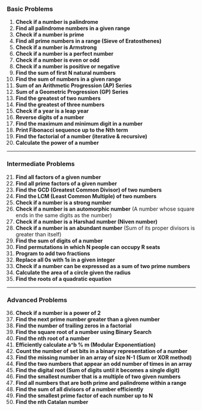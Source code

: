 ### **Basic Problems**
1. **Check if a number is palindrome**
2. **Find all palindrome numbers in a given range**
3. **Check if a number is prime**
4. **Find all prime numbers in a range (Sieve of Eratosthenes)**
5. **Check if a number is Armstrong**
6. **Check if a number is a perfect number**
7. **Check if a number is even or odd**
8. **Check if a number is positive or negative**
9. **Find the sum of first N natural numbers**
10. **Find the sum of numbers in a given range**
11. **Sum of an Arithmetic Progression (AP) Series**
12. **Sum of a Geometric Progression (GP) Series**
13. **Find the greatest of two numbers**
14. **Find the greatest of three numbers**
15. **Check if a year is a leap year**
16. **Reverse digits of a number**
17. **Find the maximum and minimum digit in a number**
18. **Print Fibonacci sequence up to the Nth term**
19. **Find the factorial of a number (iterative & recursive)**
20. **Calculate the power of a number**

---

### **Intermediate Problems**
21. **Find all factors of a given number**
22. **Find all prime factors of a given number**
23. **Find the GCD (Greatest Common Divisor) of two numbers**
24. **Find the LCM (Least Common Multiple) of two numbers**
25. **Check if a number is a strong number**
26. **Check if a number is an automorphic number** (A number whose square ends in the same digits as the number)
27. **Check if a number is a Harshad number (Niven number)**
28. **Check if a number is an abundant number** (Sum of its proper divisors is greater than itself)
29. **Find the sum of digits of a number**
30. **Find permutations in which N people can occupy R seats**
31. **Program to add two fractions**
32. **Replace all 0s with 1s in a given integer**
33. **Check if a number can be expressed as a sum of two prime numbers**
34. **Calculate the area of a circle given the radius**
35. **Find the roots of a quadratic equation**

---

### **Advanced Problems**
36. **Check if a number is a power of 2**
37. **Find the next prime number greater than a given number**
38. **Find the number of trailing zeros in a factorial**
39. **Find the square root of a number using Binary Search**
40. **Find the nth root of a number**
41. **Efficiently calculate a^b % m (Modular Exponentiation)**
42. **Count the number of set bits in a binary representation of a number**
43. **Find the missing number in an array of size N-1 (Sum or XOR method)**
44. **Find the two numbers that appear an odd number of times in an array**
45. **Find the digital root (Sum of digits until it becomes a single digit)**
46. **Find the smallest number that is a multiple of two given numbers**
47. **Find all numbers that are both prime and palindrome within a range**
48. **Find the sum of all divisors of a number efficiently**
49. **Find the smallest prime factor of each number up to N**
50. **Find the nth Catalan number**